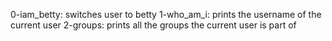 0-iam_betty: switches user to betty
1-who_am_i: prints the username of the current user
2-groups: prints all the groups the current user is part of
